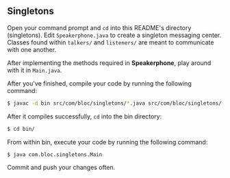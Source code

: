 ## Singletons

Open your command prompt and `cd` into this README's directory (singletons). Edit `Speakerphone.java` to create a singleton messaging center. Classes found within `talkers/` and `listeners/` are meant to communicate with one another.

After implementing the methods required in **Speakerphone**, play around with it in `Main.java`.

After you've finished, compile your code by running the following command:

``` bash
$ javac -d bin src/com/bloc/singletons/*.java src/com/bloc/singletons/*/*.java
```

After it compiles successfully, `cd` into the bin directory:

``` bash
$ cd bin/
```

From within bin, execute your code by running the following command:

``` bash
$ java com.bloc.singletons.Main
```

Commit and push your changes often.